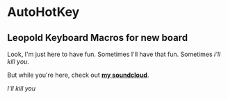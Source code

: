 # AutoHotKey
## Leopold Keyboard Macros for new board

Look, I'm just here to have fun. Sometimes I'll have that fun. Sometimes _i'll kill you_.

But while you're here, check out [**my soundcloud**](https://soundcloud.com/teague_hz). 

_I'll kill you_
